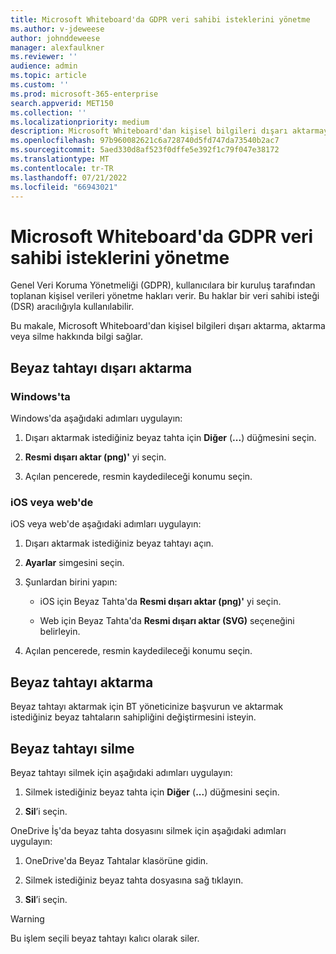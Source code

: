 ```yaml
---
title: Microsoft Whiteboard'da GDPR veri sahibi isteklerini yönetme
ms.author: v-jdeweese
author: johnddeweese
manager: alexfaulkner
ms.reviewer: ''
audience: admin
ms.topic: article
ms.custom: ''
ms.prod: microsoft-365-enterprise
search.appverid: MET150
ms.collection: ''
ms.localizationpriority: medium
description: Microsoft Whiteboard'dan kişisel bilgileri dışarı aktarmayı, aktarmayı veya silmeyi öğrenin.
ms.openlocfilehash: 97b960082621c6a728740d5fd747da73540b2ac7
ms.sourcegitcommit: 5aed330d8af523f0dffe5e392f1c79f047e38172
ms.translationtype: MT
ms.contentlocale: tr-TR
ms.lasthandoff: 07/21/2022
ms.locfileid: "66943021"
---
```

# <a name="manage-gdpr-data-subject-requests-in-microsoft-whiteboard"></a>Microsoft Whiteboard'da GDPR veri sahibi isteklerini yönetme

Genel Veri Koruma Yönetmeliği (GDPR), kullanıcılara bir kuruluş tarafından toplanan kişisel verileri yönetme hakları verir. Bu haklar bir veri sahibi isteği (DSR) aracılığıyla kullanılabilir.

Bu makale, Microsoft Whiteboard'dan kişisel bilgileri dışarı aktarma, aktarma veya silme hakkında bilgi sağlar.

## <a name="export-a-whiteboard"></a>Beyaz tahtayı dışarı aktarma

### <a name="on-windows"></a>Windows'ta

Windows'da aşağıdaki adımları uygulayın:

1. Dışarı aktarmak istediğiniz beyaz tahta için **Diğer** (**...**) düğmesini seçin. 

2. **Resmi dışarı aktar (png)'** yi seçin.

3. Açılan pencerede, resmin kaydedileceği konumu seçin.

### <a name="on-ios-or-the-web"></a>iOS veya web'de

iOS veya web'de aşağıdaki adımları uygulayın:

1. Dışarı aktarmak istediğiniz beyaz tahtayı açın.

2. **Ayarlar** simgesini seçin.

3. Şunlardan birini yapın:

   - iOS için Beyaz Tahta'da **Resmi dışarı aktar (png)'** yi seçin.

   - Web için Beyaz Tahta'da **Resmi dışarı aktar (SVG)** seçeneğini belirleyin.

4. Açılan pencerede, resmin kaydedileceği konumu seçin.

## <a name="transfer-a-whiteboard"></a>Beyaz tahtayı aktarma

Beyaz tahtayı aktarmak için BT yöneticinize başvurun ve aktarmak istediğiniz beyaz tahtaların sahipliğini değiştirmesini isteyin.

## <a name="delete-a-whiteboard"></a>Beyaz tahtayı silme

Beyaz tahtayı silmek için aşağıdaki adımları uygulayın:

1. Silmek istediğiniz beyaz tahta için **Diğer** (**...**) düğmesini seçin.

2. **Sil**’i seçin.

OneDrive İş'da beyaz tahta dosyasını silmek için aşağıdaki adımları uygulayın:

1.  OneDrive'da Beyaz Tahtalar klasörüne gidin.

2.  Silmek istediğiniz beyaz tahta dosyasına sağ tıklayın.

3. **Sil**’i seçin.

>[!WARNING]
> Bu işlem seçili beyaz tahtayı kalıcı olarak siler.
